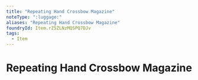 ```yaml
---
title: "Repeating Hand Crossbow Magazine"
noteType: ":luggage:"
aliases: "Repeating Hand Crossbow Magazine"
foundryId: Item.rZ5ZLNzMQSPQ7DJv
tags:
  - Item
---
```


# Repeating Hand Crossbow Magazine
